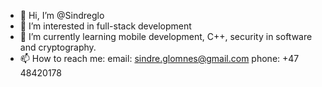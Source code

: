 - 👋 Hi, I’m @Sindreglo
- 👀 I’m interested in full-stack development
- 🌱 I’m currently learning mobile development, C++, security in software and cryptography.
- 📫 How to reach me:
email: sindre.glomnes@gmail.com
phone: +47 48420178

<!---
Sindreglo/Sindreglo is a ✨ special ✨ repository because its `README.md` (this file) appears on your GitHub profile.
You can click the Preview link to take a look at your changes.
--->
